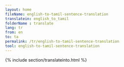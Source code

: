 ```yaml
---
layout: home
fileName: english-to-tamil-sentence-translation
translatein: english_to_tamil
folderName : translate
lang: tr
from: en
to: ta
permalink: /tr/english-to-tamil-sentence-translation
tool: english-to-tamil-sentence-translation
---
```

{% include section/translateinto.html %}